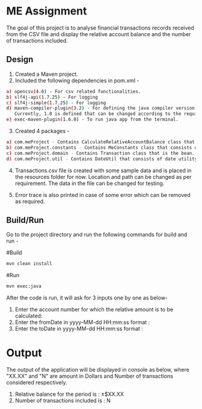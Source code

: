 # ME Assignment

The goal of this project is to analyse financial transactions records received from the CSV file and display the relative account balance and the number of transactions included.

## Design

1) Created a Maven project.
2) Included the following dependencies in pom.xml -
```sh 
a) opencsv(4.6) - For csv related functionalities.
b) slf4j-api(1.7.25) - For logging
c) slf4j-simple(1.7.25) - For logging
d) maven-compiler-plugin(3.2) - For defining the java compiler version. 
   Currently, 1.8 is defined that can be changed according to the requirement.
e) exec-maven-plugin(1.6.0) - To run java app from the terminal.
```
3) Created 4 packages - 
```sh 
a) com.meProject - Contains CalculateRelativeAccountBalance class that is the main class.
b) com.meProject.constants - Contains MeConstants class that consists of constant values.
c) com.meProject.domain - Contains Transaction class that is the bean.
d) com.meProject.util - Contains DateUtil that consists of date utility methods.
```
4) Transactions.csv file is created with some sample data and is placed in the resources folder for now. Location and path can be changed as per requirement. The data in the file can be changed for testing.

5) Error trace is also printed in case of some error which can be removed as required.

## Build/Run

Go to the project directory and run the following commands for build and run - 

#Build
```sh 
mvn clean install
```
#Run
```sh 
mvn exec:java
```
After the code is run, it will ask for 3 inputs one by one as below- 
1) Enter the account number for which the relative amount is to be calculated:
2) Enter the fromDate in yyyy-MM-dd HH:mm:ss format :
3) Enter the toDate in yyyy-MM-dd HH:mm:ss format :


# Output
The output of the application will be displayed in console as below, where "XX.XX" and "N" are amount in Dollars and Number of transactions considered respectively.

1. Relative balance for the period is : ±$XX.XX
2. Number of transactions included is : N



